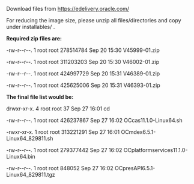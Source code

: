 Download files from https://edelivery.oracle.com/

For reducing the image size, please unzip all files/directories and copy under installables/ .

**Required zip files are:**

-rw-r--r--. 1 root root 278514784 Sep 20 15:30 V45999-01.zip

-rw-r--r--. 1 root root 311203203 Sep 20 15:30 V46002-01.zip

-rw-r--r--. 1 root root 424997729 Sep 20 15:31 V46389-01.zip

-rw-r--r--. 1 root root 425625006 Sep 20 15:31 V46393-01.zip

**The final file list would be:**

drwxr-xr-x. 4 root root        37 Sep 27 16:01 cd

-rw-r--r--. 1 root root 426237867 Sep 27 16:02 OCcas11.1.0-Linux64.sh

-rwxr-xr-x. 1 root root 313221291 Sep 27 16:01 OCmdex6.5.1-Linux64_829811.sh

-rw-r--r--. 1 root root 279377442 Sep 27 16:02 OCplatformservices11.1.0-Linux64.bin

-rw-r--r--. 1 root root    848052 Sep 27 16:02 OCpresAPI6.5.1-Linux64_829811.tgz
